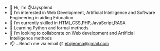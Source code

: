 - 👋 Hi, I’m @Jaysplend
- 👀 I’m interested in Web Development, Artificial Intelligence and Software Engineering in aiding Education
- 🌱 I’m currently skilled in HTML,CSS,PHP,JavaScript,RASA
- 🌱 Learning Python and formal methods
- 💞️ I’m looking to collaborate on Web development and Artificial Intelligence methods
- 📫 ...Reach me via email @ ebiijeoma@gmail.com 

<!---
Jaysplend/Jaysplend is a ✨ special ✨ repository because its `README.md` (this file) appears on your GitHub profile.
You can click the Preview link to take a look at your changes.
--->
